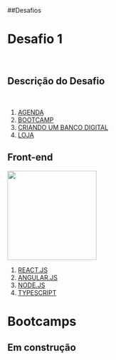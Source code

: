 ##Desafios 

<h1>Desafio 1</h1>
<br>
<h2>Descrição do Desafio</h2>
<br>
<p></p>
 <ol>
  <a href="https://github.com/JuliaMoonCrystal/Dev_2022/tree/main/Agenda"><li> AGENDA </li></a>
  <a href="https://github.com/JuliaMoonCrystal/Dev_2022/tree/main/Bootcamp"><li> BOOTCAMP </li></a>
  <a href="https://github.com/JuliaMoonCrystal/Dev_2022/tree/main/Criando%20um%20Banco%20Digital%20com%20java%20e%20Orienta%C3%A7%C3%A3o%20a%20Objetos"><li> CRIANDO UM BANCO DIGITAL </li></a>
  <a href="https://github.com/JuliaMoonCrystal/Dev_2022/tree/main/Loja"><li> LOJA </li></a>
 </ol>
 
 <h2>Front-end</H2>
<img src="https://image.freepik.com/fotos-gratis/codificacao-de-programa-de-computador-na-tela_53876-138060.jpg" width="200" heigth= "200">
 <ol>
  <a href="https://github.com/JuliaMoonCrystal/Dev_2022/tree/main/Reactjs"><li> REACT.JS </li></a>
  <a href="https://github.com/JuliaMoonCrystal/Dev_2022/tree/main/Angular"><li> ANGULAR.JS </li></a>
  <a href="https://github.com/JuliaMoonCrystal/Dev_2022/tree/main/Node.js"><li> NODE.JS </li></a>
  <a href="https://github.com/JuliaMoonCrystal/Dev_2022/tree/main/TypeScript"><li> TYPESCRIPT </li></a>
 </ol>

 <h1>Bootcamps</h1>
<h2>Em construção</h2>
